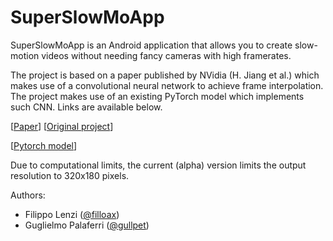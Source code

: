 # SuperSlowMoApp

SuperSlowMoApp is an Android application that allows you to create slow-motion videos without needing fancy cameras with high framerates. 

The project is based on a paper published by NVidia (H. Jiang et al.) which makes use of a convolutional neural network to achieve frame interpolation. The project makes use of an existing PyTorch model which implements such CNN. Links are available below.

[[Paper](https://arxiv.org/abs/1712.00080)] [[Original project](http://jianghz.me/projects/superslomo/)]

[[Pytorch model](https://github.com/avinashpaliwal/Super-SloMo)]

Due to computational limits, the current (alpha) version limits the output resolution to 320x180 pixels. 

Authors:

- Filippo Lenzi ([@filloax](https://github.com/filloax))
- Guglielmo Palaferri ([@gullpet](https://github.com/gullpet))
